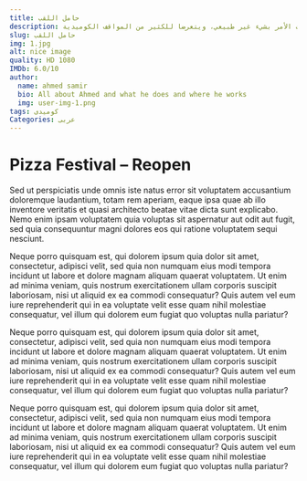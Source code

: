 ```yaml
---
title: حامل اللقب
description: تدور الأحداث حول حياة (يحيى) لاعب كرة القدم وزوجته (مسك) التي تعمل طبيبة أمراض النساء، ويسعى الزوجين لسنين عديدة لإنجاب طفل، ولكنهما يفاجئا بعد حدوث الأمر بشيء غير طبيعي، ويتعرضا للكثير من المواقف الكوميدية.
slug: حامل اللقب
img: 1.jpg
alt: nice image
quality: HD 1080
IMDb: 6.0/10
author:
  name: ahmed samir
  bio: All about Ahmed and what he does and where he works
  img: user-img-1.png
tags: كوميدى
Categories: عربى
---
```


# Pizza Festival – Reopen


Sed ut perspiciatis unde omnis iste natus error sit voluptatem accusantium doloremque laudantium, totam rem aperiam, eaque ipsa quae ab illo inventore veritatis et quasi architecto beatae vitae dicta sunt explicabo. Nemo enim ipsam voluptatem quia voluptas sit aspernatur aut odit aut fugit, sed quia consequuntur magni dolores eos qui ratione voluptatem sequi nesciunt.

Neque porro quisquam est, qui dolorem ipsum quia dolor sit amet, consectetur, adipisci velit, sed quia non numquam eius modi tempora incidunt ut labore et dolore magnam aliquam quaerat voluptatem. Ut enim ad minima veniam, quis nostrum exercitationem ullam corporis suscipit laboriosam, nisi ut aliquid ex ea commodi consequatur? Quis autem vel eum iure reprehenderit qui in ea voluptate velit esse quam nihil molestiae consequatur, vel illum qui dolorem eum fugiat quo voluptas nulla pariatur?

Neque porro quisquam est, qui dolorem ipsum quia dolor sit amet, consectetur, adipisci velit, sed quia non numquam eius modi tempora incidunt ut labore et dolore magnam aliquam quaerat voluptatem. Ut enim ad minima veniam, quis nostrum exercitationem ullam corporis suscipit laboriosam, nisi ut aliquid ex ea commodi consequatur? Quis autem vel eum iure reprehenderit qui in ea voluptate velit esse quam nihil molestiae consequatur, vel illum qui dolorem eum fugiat quo voluptas nulla pariatur?

Neque porro quisquam est, qui dolorem ipsum quia dolor sit amet, consectetur, adipisci velit, sed quia non numquam eius modi tempora incidunt ut labore et dolore magnam aliquam quaerat voluptatem. Ut enim ad minima veniam, quis nostrum exercitationem ullam corporis suscipit laboriosam, nisi ut aliquid ex ea commodi consequatur? Quis autem vel eum iure reprehenderit qui in ea voluptate velit esse quam nihil molestiae consequatur, vel illum qui dolorem eum fugiat quo voluptas nulla pariatur?

